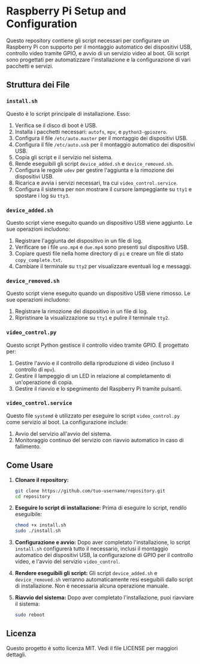 
# Raspberry Pi Setup and Configuration

Questo repository contiene gli script necessari per configurare un Raspberry Pi con supporto per il montaggio automatico dei dispositivi USB, controllo video tramite GPIO, e avvio di un servizio video al boot. Gli script sono progettati per automatizzare l'installazione e la configurazione di vari pacchetti e servizi.

## Struttura dei File

### `install.sh`
Questo è lo script principale di installazione. Esso:
1. Verifica se il disco di boot è USB.
2. Installa i pacchetti necessari: `autofs`, `mpv`, e `python3-gpiozero`.
3. Configura il file `/etc/auto.master` per il montaggio dei dispositivi USB.
4. Configura il file `/etc/auto.usb` per il montaggio automatico dei dispositivi USB.
5. Copia gli script e il servizio nel sistema.
6. Rende eseguibili gli script `device_added.sh` e `device_removed.sh`.
7. Configura le regole `udev` per gestire l'aggiunta e la rimozione dei dispositivi USB.
8. Ricarica e avvia i servizi necessari, tra cui `video_control.service`.
9. Configura il sistema per non mostrare il cursore lampeggiante su `tty1` e spostare i log su `tty3`.

### `device_added.sh`
Questo script viene eseguito quando un dispositivo USB viene aggiunto. Le sue operazioni includono:
1. Registrare l'aggiunta del dispositivo in un file di log.
2. Verificare se i file `uno.mp4` e `due.mp4` sono presenti sul dispositivo USB.
3. Copiare questi file nella home directory di `pi` e creare un file di stato `copy_complete.txt`.
4. Cambiare il terminale su `tty2` per visualizzare eventuali log e messaggi.

### `device_removed.sh`
Questo script viene eseguito quando un dispositivo USB viene rimosso. Le sue operazioni includono:
1. Registrare la rimozione del dispositivo in un file di log.
2. Ripristinare la visualizzazione su `tty1` e pulire il terminale `tty2`.

### `video_control.py`
Questo script Python gestisce il controllo video tramite GPIO. È progettato per:
1. Gestire l'avvio e il controllo della riproduzione di video (incluso il controllo di `mpv`).
2. Gestire il lampeggio di un LED in relazione al completamento di un'operazione di copia.
3. Gestire il riavvio e lo spegnimento del Raspberry Pi tramite pulsanti.

### `video_control.service`
Questo file `systemd` è utilizzato per eseguire lo script `video_control.py` come servizio al boot. La configurazione include:
1. Avvio del servizio all'avvio del sistema.
2. Monitoraggio continuo del servizio con riavvio automatico in caso di fallimento.

## Come Usare

1. **Clonare il repository:**
   ```bash
   git clone https://github.com/tuo-username/repository.git
   cd repository
   ```

2. **Eseguire lo script di installazione:**
   Prima di eseguire lo script, rendilo eseguibile:
   ```bash
   chmod +x install.sh
   sudo ./install.sh
   ```

3. **Configurazione e avvio:**
   Dopo aver completato l'installazione, lo script `install.sh` configurerà tutto il necessario, inclusi il montaggio automatico dei dispositivi USB, la configurazione di GPIO per il controllo video, e l'avvio del servizio `video_control`.

4. **Rendere eseguibili gli script:**
   Gli script `device_added.sh` e `device_removed.sh` verranno automaticamente resi eseguibili dallo script di installazione. Non è necessaria alcuna operazione manuale.

5. **Riavvio del sistema:**
   Dopo aver completato l'installazione, puoi riavviare il sistema:
   ```bash
   sudo reboot
   ```

## Licenza
Questo progetto è sotto licenza MIT. Vedi il file LICENSE per maggiori dettagli.
